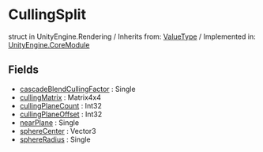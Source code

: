 # CullingSplit
struct in UnityEngine.Rendering
 / Inherits from: <a href="https://docs.unity3d.com/6000.1/Documentation/ScriptReference/ValueType.html">ValueType</a> / Implemented in: <a href="https://docs.unity3d.com/6000.1/Documentation/ScriptReference/UnityEngine.CoreModule.html">UnityEngine.CoreModule</a>

## Fields
- <a href="https://docs.unity3d.com/6000.1/Documentation/ScriptReference/CullingSplit-cascadeBlendCullingFactor.html">cascadeBlendCullingFactor</a> : Single
- <a href="https://docs.unity3d.com/6000.1/Documentation/ScriptReference/CullingSplit-cullingMatrix.html">cullingMatrix</a> : Matrix4x4
- <a href="https://docs.unity3d.com/6000.1/Documentation/ScriptReference/CullingSplit-cullingPlaneCount.html">cullingPlaneCount</a> : Int32
- <a href="https://docs.unity3d.com/6000.1/Documentation/ScriptReference/CullingSplit-cullingPlaneOffset.html">cullingPlaneOffset</a> : Int32
- <a href="https://docs.unity3d.com/6000.1/Documentation/ScriptReference/CullingSplit-nearPlane.html">nearPlane</a> : Single
- <a href="https://docs.unity3d.com/6000.1/Documentation/ScriptReference/CullingSplit-sphereCenter.html">sphereCenter</a> : Vector3
- <a href="https://docs.unity3d.com/6000.1/Documentation/ScriptReference/CullingSplit-sphereRadius.html">sphereRadius</a> : Single
